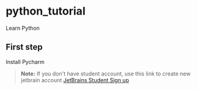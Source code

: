 # python_tutorial
Learn Python

## First step
Install Pycharm
> **Note:** If you don't have student account, use this link to create new jetbrain account
> [JetBrains Student Sign up](https://www.jetbrains.com/student/)
